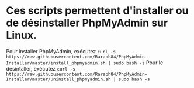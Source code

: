 # Ces scripts permettent d'installer ou de désinstaller PhpMyAdmin sur Linux.

Pour installer PhpMyAdmin, exécutez `curl -s https://raw.githubusercontent.com/Raraph84/PhpMyAdmin-Installer/master/install_phpmyadmin.sh | sudo bash -s`
Pour le désintaller, exécutez `curl -s https://raw.githubusercontent.com/Raraph84/PhpMyAdmin-Installer/master/uninstall_phpmyadmin.sh | sudo bash -s`
